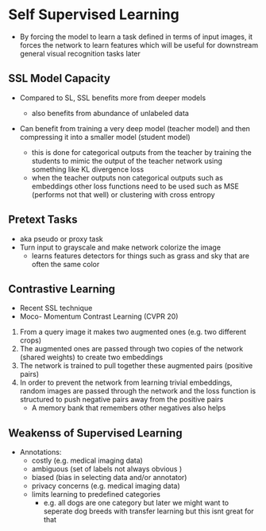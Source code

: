 # Self Supervised Learning

- By forcing the model to learn a task defined in terms of input images, it forces the network to learn features which will be useful for downstream general visual recognition tasks later 





## SSL Model Capacity

- Compared to SL, SSL benefits more from deeper models

    - also benefits from abundance of unlabeled data

- Can benefit from training a very deep model (teacher model) and then compressing it into a smaller model (student model)

    - this is done for categorical outputs from the teacher by training the students to mimic the output of the teacher network using something like KL divergence loss
    - when the teacher outputs non categorical outputs such as embeddings other loss functions need to be used such as MSE (performs not that well) or clustering with cross entropy 

    



## Pretext Tasks

- aka pseudo or proxy task
- Turn input to grayscale and make network colorize the image
    - learns features detectors for things such as grass and sky that are often the same color 



## Contrastive Learning

- Recent SSL technique
- Moco- Momentum Contrast Learning (CVPR 20)

1. From a query image it makes two augmented ones (e.g. two different crops)
2. The augmented ones are passed through two copies of the network (shared weights) to create two embeddings
3. The network is trained to pull together these augmented pairs (positive pairs)
4. In order to prevent the network from learning trivial embeddings, random images are passed through the network and the loss function is structured to push negative pairs away from the positive pairs 
    - A memory bank that remembers other negatives also helps





## Weakenss of Supervised Learning

- Annotations:
    - costly (e.g. medical imaging data)
    - ambiguous (set of labels not always obvious )
    - biased  (bias in selecting data and/or annotator)
    - privacy concerns (e.g. medical imaging data)
    - limits learning to predefined categories
        - e.g. all dogs are one category but later we might want to seperate dog breeds with transfer learning but this isnt great for that